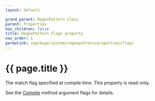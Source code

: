 ```yaml
---
layout: default

grand_parent: RegexPattern Class
parent: Properties
has_children: false
title: RegexPattern.Flags property
nav_order: 1
permalink: /package/system/regexpattern/properties/flags
---
```

# {{ page.title }}

The match flag specified at compile time.
This property is read-only.

See the <a href="/package/system/regexpattern/methods/compile">Compile</a> method argument flags for details.